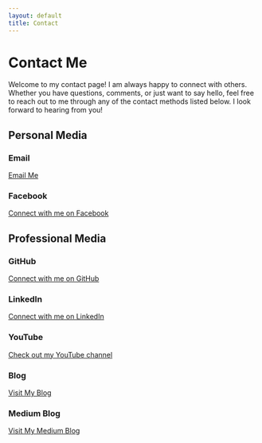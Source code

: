 ```yaml
---
layout: default
title: Contact
---
```


# Contact Me
Welcome to my contact page! 
I am always happy to connect with others. 
Whether you have questions, comments, or just want to say hello, feel free to reach out to me through any of the contact methods listed below. 
I look forward to hearing from you!



## Personal Media

### Email  
<a href="mailto:mazarakiseug@gmail.com">
  <i class="fas fa-envelope"></i> Email Me
</a>

### Facebook 
<a href="https://www.facebook.com/eugeniosmaza" target="_blank">
  <i class="fab fa-facebook-f"></i> Connect with me on Facebook
</a>

## Professional Media

### GitHub
<a href="https://github.com/EMazarakis" target="_blank">
  <i class="fab fa-github"></i> Connect with me on GitHub
</a>

### LinkedIn
<a href="https://www.linkedin.com/in/eugene-mazarakis/" target="_blank">
  <i class="fab fa-linkedin"></i> Connect with me on LinkedIn
</a>

### YouTube
<a href="https://www.youtube.com/channel/UCyyA04JdqnbClje58REOtoA" target="_blank">
  <i class="fab fa-youtube"></i> Check out my YouTube channel
</a>

### Blog
<a href="https://the-1nf0rmant.blogspot.com/" target="_blank">
  <i class="fas fa-blog"></i> Visit My Blog
</a>

### Medium Blog
<a href="https://medium.com/@mazarakiseug" target="_blank">
  <i class="fab fa-medium"></i> Visit My Medium Blog
</a>

